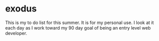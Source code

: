 # exodus
This is my to do list for this summer.
It is for my personal use.
I look at it each day as I work toward my 90 day goal of being an entry level web developer.
